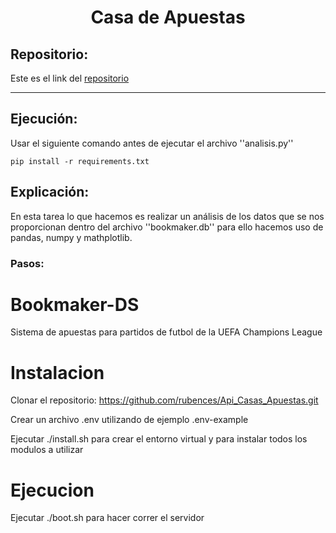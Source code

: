 <h1 align="center">Casa de Apuestas</h1>

<h2>Repositorio:</h2>

Este es el link del [repositorio](https://github.com/albabernal03/Api_Casas_Apuestas)
***


<h2>Ejecución:</h2>
Usar el siguiente comando antes de ejecutar el archivo ''analisis.py''

```
pip install -r requirements.txt
```

<h2>Explicación:</h2>
En esta tarea lo que hacemos es realizar un análisis de los datos que se nos proporcionan dentro del archivo ''bookmaker.db'' para ello hacemos uso de pandas, numpy y mathplotlib.

<h3>Pasos:</h3>



# Bookmaker-DS
Sistema de apuestas para partidos de futbol de la UEFA Champions League 

# Instalacion
Clonar el repositorio: https://github.com/rubences/Api_Casas_Apuestas.git

Crear un archivo .env utilizando de ejemplo .env-example

Ejecutar ./install.sh para crear el entorno virtual y para instalar todos los modulos a utilizar

# Ejecucion 
Ejecutar ./boot.sh para hacer correr el servidor

